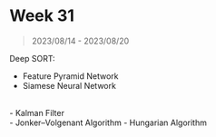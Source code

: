 # Week 31

> 2023/08/14 - 2023/08/20

Deep SORT:

- Feature Pyramid Network  
- Siamese Neural Network  
<br />
- Kalman Filter  
<br />
- Jonker–Volgenant Algorithm   
- Hungarian Algorithm  
